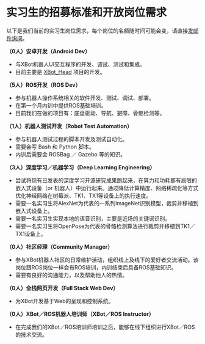 实习生的招募标准和开放岗位需求
=========================

以下是我们当前的实习生岗位需求，每个岗位的名额随时间可能会变，请直接[发邮件询问](mailto:wuwei2016@iscas.ac.cn)。

**（0人）安卓开发（Android Dev）**

- 与XBot机器人UI交互程序的开发、调试、测试和集成。
- 目前主要是 [XBot_Head](https://github.com/lazyparser/xbot_head/) 项目的开发。

**（5人）ROS开发（ROS Dev）**

- 参与机器人操作系统相关的软件开发、测试、调试、部署。
- 在第一个月内训中提供ROS基础培训。
- 目前我们在做的项目有：底盘驱动、导航、避障、骨骼检测等。

**（1人）机器人测试开发（Robot Test Automation）**

- 参与机器人测试过程的脚本开发及测试自动化。
- 需要会写 Bash 和 Python 脚本。
- 内训后需要会 ROSBag ／ Gazebo 等的知识。

**（3人）深度学习／机器学习（Deep Learning Engineering）**

- 尝试将现有已发表的深度学习开源研究成果跑起来，在算力和功耗都有局限的嵌入式设备（or 机器人）中运行起来。通过降低计算精度、网络稀疏化等方式优化神经网络在树莓派、TK1、TX1等设备上的执行速度。
- 需要一名实习生将AlexNet为代表的一系列ImageNet识别模型，裁剪并移植到嵌入式设备上。
- 需要一名实习生实现本地的语音识别，主要是近场的关键词识别。
- 需要一名实习生将OpenPose为代表的骨骼检测算法进行裁剪并移植到TK1／TX1设备上。

**（0人）社区经理（Community Manager）**

- 参与XBot机器人社区的日常维护活动，组织线上及线下的爱好者交流活动。该岗位跟ROS岗位一样会有ROS培训，内训结束后具备ROS基础知识。
- 需要有良好的沟通能力，以及帮助他人的热情。

**（0人）全栈网页开发（Full Stack Web Dev）**

- 为XBot开发基于Web的呈现和控制系统。

**（0人）XBot／ROS机器人培训师（XBot／ROS Instructor）**

- 在完成我们的XBot／ROS培训师培训之后，能够在线下组织进行XBot／ROS的技术交流。

